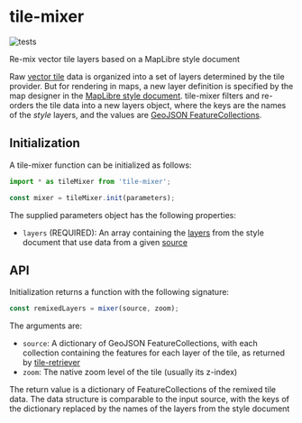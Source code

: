 # tile-mixer

![tests](https://github.com/GlobeletJS/tile-mixer/actions/workflows/node.js.yml/badge.svg)

Re-mix vector tile layers based on a MapLibre style document

Raw [vector tile][] data is organized into a set of layers determined by the
tile provider. But for rendering in maps, a new layer definition is specified
by the map designer in the [MapLibre style document][MapLibre]. tile-mixer 
filters and re-orders the tile data into a new layers object, where the keys
are the names of the *style* layers, and the values are [GeoJSON 
FeatureCollections][GeoJSON].

[vector tile]: https://github.com/mapbox/vector-tile-spec
[GeoJSON]: https://en.wikipedia.org/wiki/GeoJSON
[MapLibre]: https://maplibre.org/maplibre-gl-js-docs/style-spec/

## Initialization
A tile-mixer function can be initialized as follows:
```javascript
import * as tileMixer from 'tile-mixer';

const mixer = tileMixer.init(parameters);
```

The supplied parameters object has the following properties:
- `layers` (REQUIRED): An array containing the [layers][] from the style
  document that use data from a given [source][]

[layers]: https://maplibre.org/maplibre-gl-js-docs/style-spec/layers/
[source]: https://maplibre.org/maplibre-gl-js-docs/style-spec/sources/

## API
Initialization returns a function with the following signature:
```javascript
const remixedLayers = mixer(source, zoom);
```

The arguments are:
- `source`: A dictionary of GeoJSON FeatureCollections, with each collection
  containing the features for each layer of the tile, as returned by
  [tile-retriever][]
- `zoom`: The native zoom level of the tile (usually its z-index)

The return value is a dictionary of FeatureCollections of the remixed tile data.
The data structure is comparable to the input source, with the keys of the
dictionary replaced by the names of the layers from the style document

[tile-retriever]: https://github.com/GlobeletJS/tile-retriever

